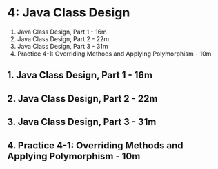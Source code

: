 # 4: Java Class Design

1. Java Class Design, Part 1 - 16m
2. Java Class Design, Part 2 - 22m
3. Java Class Design, Part 3 - 31m
4. Practice 4-1: Overriding Methods and Applying Polymorphism - 10m

## 1. Java Class Design, Part 1 - 16m
## 2. Java Class Design, Part 2 - 22m
## 3. Java Class Design, Part 3 - 31m
## 4. Practice 4-1: Overriding Methods and Applying Polymorphism - 10m

